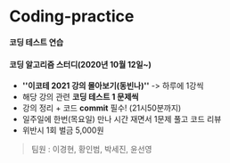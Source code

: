 # Coding-practice

**코딩 테스트 연습**



#### 코딩 알고리즘 스터디(2020년 10월 12일~)

* **''이코테 2021 강의 몰아보기(동빈나)''** -> 하루에 1강씩
* 해당 강의 관련 **코딩 테스트 1 문제씩**
* 강의 정리 + 코드 **commit** 필수! (21시50분까지)
* 일주일에 한번(목요일) 만나 시간 재면서 1문제 풀고 코드 리뷰
* 위반시 1회 벌금 5,000원

> 팀원 : 이경현, 황인범, 박세진, 윤선영